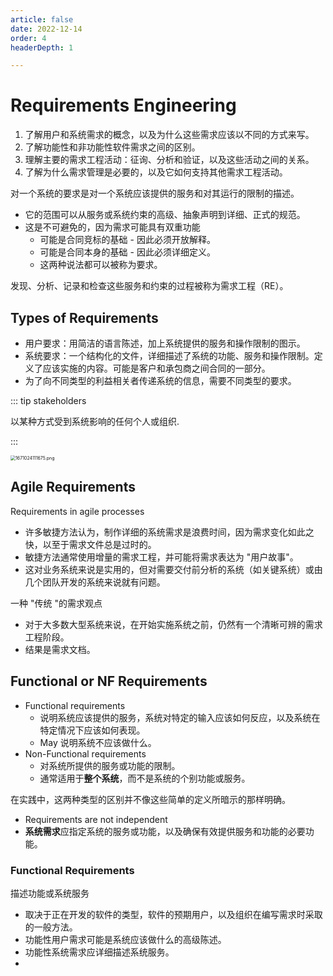 ```yaml
---
article: false
date: 2022-12-14
order: 4
headerDepth: 1

---
```


# Requirements Engineering

1. 了解用户和系统需求的概念，以及为什么这些需求应该以不同的方式来写。
2. 了解功能性和非功能性软件需求之间的区别。
3. 理解主要的需求工程活动：征询、分析和验证，以及这些活动之间的关系。
4. 了解为什么需求管理是必要的，以及它如何支持其他需求工程活动。

对一个系统的要求是对一个系统应该提供的服务和对其运行的限制的描述。

- 它的范围可以从服务或系统约束的高级、抽象声明到详细、正式的规范。
- 这是不可避免的，因为需求可能具有双重功能
  - 可能是合同竞标的基础 - 因此必须开放解释。
  - 可能是合同本身的基础 - 因此必须详细定义。
  - 这两种说法都可以被称为要求。

发现、分析、记录和检查这些服务和约束的过程被称为需求工程（RE）。

## Types of Requirements

- 用户要求：用简洁的语言陈述，加上系统提供的服务和操作限制的图示。
- 系统要求：一个结构化的文件，详细描述了系统的功能、服务和操作限制。定义了应该实施的内容。可能是客户和承包商之间合同的一部分。
- 为了向不同类型的利益相关者传递系统的信息，需要不同类型的要求。

::: tip stakeholders

以某种方式受到系统影响的任何个人或组织.

:::

<img src="https://pic.hanjiaming.com.cn/2022/12/14/618c08fec4903.png" alt="1671024111675.png" style="zoom: 50%;" />

## Agile Requirements

Requirements in agile processes

- 许多敏捷方法认为，制作详细的系统需求是浪费时间，因为需求变化如此之快，以至于需求文件总是过时的。
- 敏捷方法通常使用增量的需求工程，并可能将需求表达为 "用户故事"。
- 这对业务系统来说是实用的，但对需要交付前分析的系统（如关键系统）或由几个团队开发的系统来说就有问题。

一种 "传统 "的需求观点

- 对于大多数大型系统来说，在开始实施系统之前，仍然有一个清晰可辨的需求工程阶段。
- 结果是需求文档。

## Functional or NF Requirements

- Functional requirements
	- 说明系统应该提供的服务，系统对特定的输入应该如何反应，以及系统在特定情况下应该如何表现。
	- May 说明系统不应该做什么。
- Non-Functional requirements
	-  	对系统所提供的服务或功能的限制。
	-  	通常适用于**整个系统**，而不是系统的个别功能或服务。

在实践中，这两种类型的区别并不像这些简单的定义所暗示的那样明确。

- Requirements are not independent
- **系统需求**应指定系统的服务或功能，以及确保有效提供服务和功能的必要功能。

### Functional Requirements

描述功能或系统服务

- 取决于正在开发的软件的类型，软件的预期用户，以及组织在编写需求时采取的一般方法。
- 功能性用户需求可能是系统应该做什么的高级陈述。
- 功能性系统需求应详细描述系统服务。
- 





























